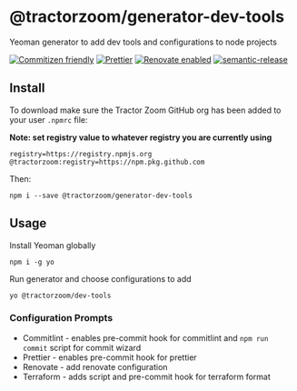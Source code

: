 # @tractorzoom/generator-dev-tools

Yeoman generator to add dev tools and configurations to node projects

[![Commitizen friendly](https://img.shields.io/badge/commitizen-friendly-brightgreen.svg)](http://commitizen.github.io/cz-cli/) [![Prettier](https://img.shields.io/badge/code_style-prettier-ff69b4.svg?style=flat-square)](https://github.com/prettier/prettier) [![Renovate enabled](https://img.shields.io/badge/renovate-enabled-brightgreen.svg)](https://renovatebot.com/) [![semantic-release](https://img.shields.io/badge/%20%20%F0%9F%93%A6%F0%9F%9A%80-semantic--release-e10079.svg)](https://github.com/semantic-release/semantic-release)

## Install

To download make sure the Tractor Zoom GitHub org has been added to your user `.npmrc` file:

**Note: set registry value to whatever registry you are currently using**

```
registry=https://registry.npmjs.org
@tractorzoom:registry=https://npm.pkg.github.com
```

Then:

```
npm i --save @tractorzoom/generator-dev-tools
```

## Usage

Install Yeoman globally

```
npm i -g yo
```

Run generator and choose configurations to add

```
yo @tractorzoom/dev-tools
```

### Configuration Prompts

- Commitlint - enables pre-commit hook for commitlint and `npm run commit` script for commit wizard
- Prettier - enables pre-commit hook for prettier
- Renovate - add renovate configuration
- Terraform - adds script and pre-commit hook for terraform format
